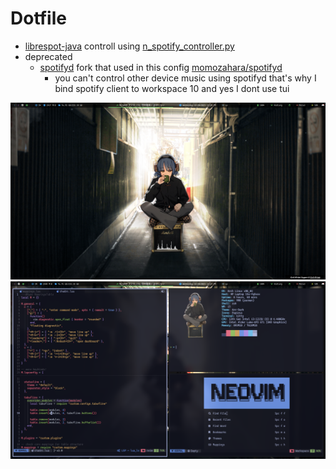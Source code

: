 # Dotfile

- [librespot-java](https://github.com/librespot-org/librespot-java) controll
  using [n_spotify_controller.py](/.config/scripts/n_spotify_controller.py)
- deprecated
  - [spotifyd](https://github.com/Spotifyd/spotifyd) fork that used in this
    config [momozahara/spotifyd](https://github.com/momozahara/spotifyd)
    - you can't control other device music using spotifyd that's why I bind
      spotify client to workspace 10 and yes I dont use tui

<img alt="preview-1" src="./1.png" />
<img alt="preview-2" src="./2.png" />
